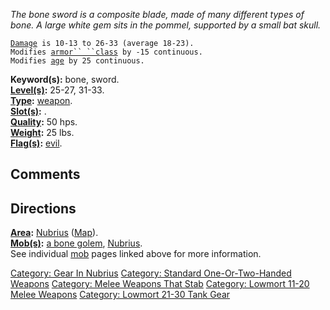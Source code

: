 *The bone sword is a composite blade, made of many different types of
bone. A large white gem sits in the pommel, supported by a small bat
skull.*

[`Damage`](Melee_Weapon_Values.md "wikilink")` is 10-13 to 26-33 (average 18-23).`  
`Modifies `[`armor`` ``class`](Armor_Class.md "wikilink")` by -15 continuous.`  
`Modifies `[`age`](Age.md "wikilink")` by 25 continuous.`

**Keyword(s):** bone, sword.  
**[Level(s)](Object_Level.md "wikilink"):** 25-27, 31-33.  
**[Type](:Category:_Object_Types.md "wikilink"):**
[weapon](:Category:_Melee_Weapons.md "wikilink").  
**[Slot(s)](Object_Slots.md "wikilink"):** <wielded>.  
**[Quality](Object_Quality.md "wikilink"):** 50 hps.  
**[Weight](Object_Weight.md "wikilink"):** 25 lbs.  
**[Flag(s)](:Category:_Object_Flags.md "wikilink"):**
[evil](Evil_Flag.md "wikilink").  

## Comments

## Directions

**[Area](:Category:_Areas.md "wikilink"):**
[Nubrius](:Category:_Nubrius.md "wikilink")
([Map](Nubrius_Map.md "wikilink")).  
**[Mob(s)](:Category:_Mobs.md "wikilink"):** [a bone
golem](Bone_Golem.md "wikilink"), [Nubrius](Nubrius.md "wikilink").  
See individual [mob](:Category:_Mobs.md "wikilink") pages linked above
for more information.

[Category: Gear In Nubrius](Category:_Gear_In_Nubrius "wikilink")
[Category: Standard One-Or-Two-Handed
Weapons](Category:_Standard_One-Or-Two-Handed_Weapons "wikilink")
[Category: Melee Weapons That
Stab](Category:_Melee_Weapons_That_Stab "wikilink") [Category: Lowmort
11-20 Melee Weapons](Category:_Lowmort_11-20_Melee_Weapons "wikilink")
[Category: Lowmort 21-30 Tank
Gear](Category:_Lowmort_21-30_Tank_Gear "wikilink")
